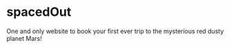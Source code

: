 # spacedOut
One and only website to book your first ever trip to the mysterious red dusty planet Mars!
